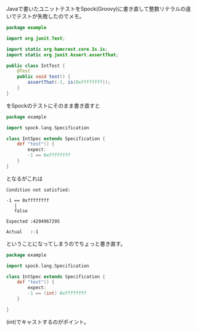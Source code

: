 Javaで書いたユニットテストをSpock(Groovy)に書き直して整数リテラルの違いでテストが失敗したのでメモ。

```java:test.java
package example

import org.junit.Test;

import static org.hamcrest.core.Is.is;
import static org.junit.Assert.assertThat;

public class IntTest {
    @Test
    public void test() {
        assertThat(-1, is(0xffffffff));
    }
}
```

をSpockのテストにそのまま書き直すと

```Groovy:test.groovy
package example

import spock.lang.Specification

class IntSpec extends Specification {
    def "test"() {
        expect:
        -1 == 0xffffffff
    }
}
```

となるがこれは

```
Condition not satisfied:

-1 == 0xffffffff
   |
   false

Expected :4294967295

Actual   :-1
```

ということになってしまうのでちょっと書き直す。

```groovy:test.groovy
package example

import spock.lang.Specification

class IntSpec extends Specification {
    def "test"() {
        expect:
        -1 == (int) 0xffffffff
    }

}
```
(int)でキャストするのがポイント。
